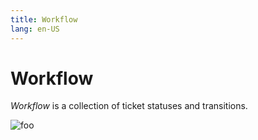 ```yaml
---
title: Workflow
lang: en-US
---
```


# Workflow

*Workflow* is a collection of ticket statuses and transitions.

<img :src="$withBase('/kaban-workflow.png')" alt="foo">
